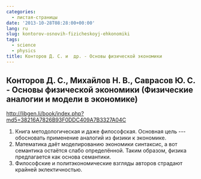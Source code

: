 ```yaml
---
categories:
  - листая-страницы
date: '2013-10-28T08:28:00+00:00'
lang: ru
slug: kontorov-osnovih-fizicheskoyj-ehkonomiki
tags:
  - science
  - physics
title: Конторов Д. С. и  др. - Основы физической экономики
---
```


## Конторов Д. С., Михайлов Н. В., Саврасов Ю. С. - Основы физической экономики (Физические аналогии и модели в экономике)

<http://libgen.li/book/index.php?md5=38216A7826B93F0DDC409A7B3327A04C>

<!--more-->

1.  Книга методологическая и даже философская. Основная цель --- обосновать применение аналогий из физики к экономике.
2.  Математика даёт моделированию экономики синтаксис, а вот семантика остаётся слабо определённой. Таким образом, физика предлагается как основа семантики.
3.  Философские и политэкономические взгляды авторов страдают крайней эклектичностью.
